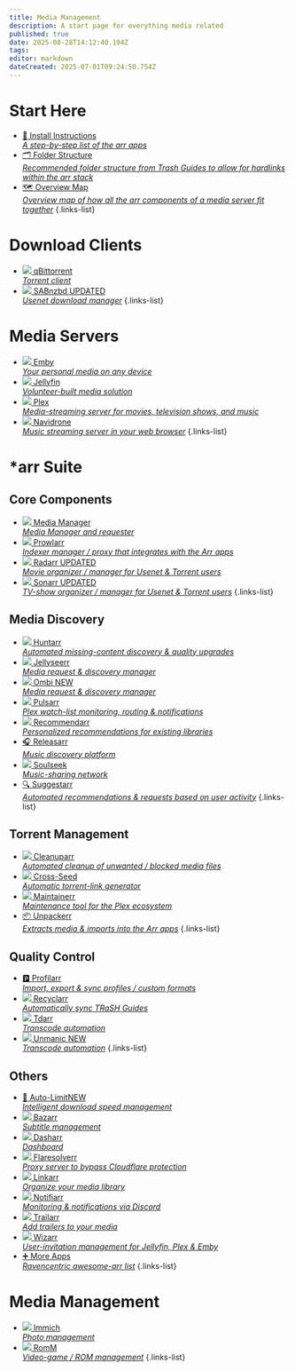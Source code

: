 ```yaml
---
title: Media Management
description: A start page for everything media related
published: true
date: 2025-08-28T14:12:40.194Z
tags: 
editor: markdown
dateCreated: 2025-07-01T09:24:50.754Z
---
```


# Start Here
- [📖 Install Instructions<br>*A step-by-step list of the arr apps*](/InstallInstructions)
- [🗂️ Folder Structure<br>*Recommended folder structure from Trash Guides to allow for hardlinks within the arr stack*](/Folder-Structure)
- [🗺️ Overview Map<br>*Overview map of how all the arr components of a media server fit together*](/OverviewMap)
{.links-list}

# Download Clients
- [<img src="/qbittorrent.png"> qBittorrent<br>*Torrent client*](/qBittorrent)
- [<img src="/sabnzbd.png"> SABnzbd <span class="badge">UPDATED</span><br>*Usenet download manager*](/sabnzbd)
{.links-list}

# Media Servers
- [<img src="/emby.png"> Emby<br>*Your personal media on any device*](/Emby)
- [<img src="/jellyfin.png"> Jellyfin<br>*Volunteer-built media solution*](/jellyfin)
- [<img src="/plex.png"> Plex<br>*Media-streaming server for movies, television shows, and music*](/plex)
- [<img src="/navidrome.png"> Navidrone<br>*Music streaming server in your web browser*](/navidrome)
{.links-list}

# \*arr Suite
## Core Components
- [<img src="/mediamanager.png"> Media Manager<br>*Media Manager and requester*](/mediamanager)
- [<img src="/prowlarr.png"> Prowlarr<br>*Indexer manager / proxy that integrates with the Arr apps*](/Prowlarr)
- [<img src="/radarr.png"> Radarr <span class="badge">UPDATED</span><br>*Movie organizer / manager for Usenet & Torrent users*](/radarr)
- [<img src="/sonarr.png"> Sonarr <span class="badge">UPDATED</span><br>*TV-show organizer / manager for Usenet & Torrent users*](/Sonarr)
{.links-list}

## Media Discovery
- [<img src="/huntarr.png"> Huntarr<br>*Automated missing-content discovery & quality upgrades*](/huntarr)
- [<img src="/jellyseerr.png"> Jellyseerr<br>*Media request & discovery manager*](/Jellyseerr)
- [<img src="/ombi.png"> Ombi <span class="badge">NEW</span><br>*Media request & discovery manager*](/ombi)
- [<img src="/pulsarr.png"> Pulsarr<br>*Plex watch-list monitoring, routing & notifications*](/pulsarr)
- [<img src="/recommendarr.png"> Recommendarr<br>*Personalized recommendations for existing libraries*](/recommendarr)
- [🎧 Releasarr<br>*Music discovery platform*](/releasarr)
- [<img src="/slskd.png"> Soulseek<br>*Music-sharing network*](/soulseek)
- [🔍 Suggestarr<br>*Automated recommendations & requests based on user activity*](/suggestarr)
{.links-list}

## Torrent Management
- [<img src="/cleanuparr.png"> Cleanuparr<br>*Automated cleanup of unwanted / blocked media files*](/cleanuparr)
- [<img src="/cross-seed.png"> Cross-Seed<br>*Automatic torrent-link generator*](/crossseed)
- [<img src="/maintainerr.png"> Maintainerr<br>*Maintenance tool for the Plex ecosystem*](/maintainerr)
- [📦 Unpackerr<br>*Extracts media & imports into the Arr apps*](/Unpackerr)
{.links-list}

## Quality Control
- [🅿️ Profilarr<br>*Import, export & sync profiles / custom formats*](/profilarr)
- [<img src="/recyclarr.png"> Recyclarr<br>*Automatically sync TRaSH Guides*](/Recyclarr)
- [<img src="/tdarr.png"> Tdarr<br>*Transcode automation*](/tdarr)
- [<img src="/unmanic.png"> Unmanic <span class="badge">NEW</span><br>*Transcode automation*](/unmanic)
{.links-list}

## Others
- [🐌 Auto-Limit<span class="badge">NEW</span><br>*Intelligent download speed management*](/autolimit)
- [<img src="/bazarr.png"> Bazarr<br>*Subtitle management*](/bazarr)
- [<img src="/dasharr.png"> Dasharr<br>*Dashboard*](/dasharr)
- [<img src="/flaresolverr.png"> Flaresolverr<br>*Proxy server to bypass Cloudflare protection*](/Flaresolverr)
- [<img src="/linkarr.png"> Linkarr<br>*Organize your media library*](/linkarr)
- [<img src="/notifiarr.png"> Notifiarr<br>*Monitoring & notifications via Discord*](/notifiarr)
- [<img src="/trailarr.png"> Trailarr<br>*Add trailers to your media*](/trailarr)
- [<img src="/wizarr.png"> Wizarr<br>*User-invitation management for Jellyfin, Plex & Emby*](/wizarr)
- [➕ More Apps<br>*Ravencentric awesome-arr list*](/ravencentric)
{.links-list}

# Media Management
- [<img src="/immich.png"> Immich<br>*Photo management*](/immich)
- [<img src="/romm.png"> RomM<br>*Video-game / ROM management*](/romm)
{.links-list}
